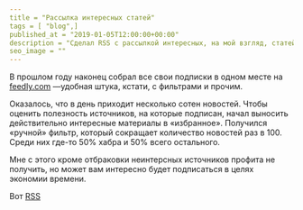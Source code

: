 ```yaml
---
title = "Рассылка интересных статей"
tags = [ "blog",]
published_at = "2019-01-05T12:00:00+00:00"
description = "Сделал RSS с рассылкой интересных, на мой взгляд, статей."
seo_image = ""
---
```


В прошлом году наконец собрал все свои подписки в одном месте на [feedly.com](https://feedly.com) —удобная штука, кстати, с фильтрами и прочим.

Оказалось, что в день приходит несколько сотен новостей. Чтобы оценить полезность источников, на которые подписан, начал выносить действительно интересные материалы в «избранное». Получился «ручной» фильтр, который сокращает количество новостей раз в 100. Среди них где-то 50% хабра и 50% всего остального.

Мне с этого кроме отбраковки неинтерсных источников профита не получить, но может вам интересно будет подписаться в целях экономии времени.

Вот [RSS](https://feedly.com/f/sbfVsw6kWgZLYtBukzrbqCU6.atom)
